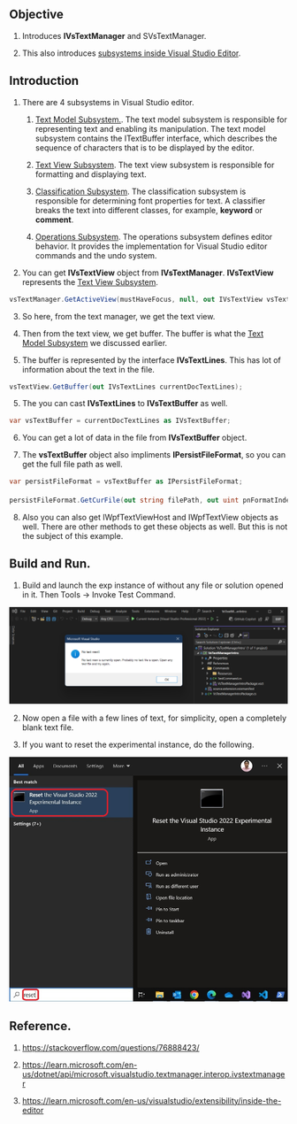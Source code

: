 ## Objective

1. Introduces **IVsTextManager** and SVsTextManager.

2. This also introduces [subsystems inside Visual Studio Editor](https://learn.microsoft.com/en-us/visualstudio/extensibility/inside-the-editor#overview-of-the-subsystems).

## Introduction

1. There are 4 subsystems in Visual Studio editor. 

   1. [Text Model Subsystem.](https://learn.microsoft.com/en-us/visualstudio/extensibility/inside-the-editor#text-model-subsystem). The text model subsystem is responsible for representing text and enabling its manipulation. The text model subsystem contains the ITextBuffer interface, which describes the sequence of characters that is to be displayed by the editor.
   
   2. [Text View Subsystem](https://learn.microsoft.com/en-us/visualstudio/extensibility/inside-the-editor#text-view-subsystem). The text view subsystem is responsible for formatting and displaying text.

   3. [Classification Subsystem](https://learn.microsoft.com/en-us/visualstudio/extensibility/inside-the-editor#classification-subsystem). The classification subsystem is responsible for determining font properties for text. A classifier breaks the text into different classes, for example, **keyword** or **comment**.
   
   4. [Operations Subsystem](https://learn.microsoft.com/en-us/visualstudio/extensibility/inside-the-editor#operations-subsystem). The operations subsystem defines editor behavior. It provides the implementation for Visual Studio editor commands and the undo system.

2. You can get **IVsTextView** object from **IVsTextManager**. **IVsTextView** represents the [Text View Subsystem](https://learn.microsoft.com/en-us/visualstudio/extensibility/inside-the-editor#text-view-subsystem).

```cs
vsTextManager.GetActiveView(mustHaveFocus, null, out IVsTextView vsTextView);
```

3. So here, from the text manager, we get the text view. 

4. Then from the text view, we get buffer. The buffer is what the [Text Model Subsystem](https://learn.microsoft.com/en-us/visualstudio/extensibility/inside-the-editor#text-model-subsystem) we discussed earlier.

5. The buffer is represented by the interface **IVsTextLines**. This has lot of information about the text in the file.

```cs
vsTextView.GetBuffer(out IVsTextLines currentDocTextLines);
```

5. The you can cast **IVsTextLines** to **IVsTextBuffer** as well.

```cs
var vsTextBuffer = currentDocTextLines as IVsTextBuffer;
```

6. You can get a lot of data in the file from **IVsTextBuffer** object.

7. The **vsTextBuffer** object also impliments **IPersistFileFormat**, so you can get the full file path as well.

```cs
var persistFileFormat = vsTextBuffer as IPersistFileFormat;

persistFileFormat.GetCurFile(out string filePath, out uint pnFormatIndex);
```

8. Also you can also get IWpfTextViewHost and IWpfTextView objects as well. There are other methods to get these objects as well. But this is not the subject of this example.  

## Build and Run.
1. Build and launch the exp instance of without any file or solution opened in it. Then Tools -> Invoke Test Command.

![Without File Open Vs](Images/50_50_BlankVsStudioCommandRun.png)

2. Now open a file with a few lines of text, for simplicity, open a completely blank text file. 

3. If you want to reset the experimental instance, do the following.

![Reset Exp Vs](./../400500-VSixBlankProjectAnalysis/images/57_50_ResetVsExpIntance.jpg)

## Reference.
1. https://stackoverflow.com/questions/76888423/

2. https://learn.microsoft.com/en-us/dotnet/api/microsoft.visualstudio.textmanager.interop.ivstextmanager

3. https://learn.microsoft.com/en-us/visualstudio/extensibility/inside-the-editor

